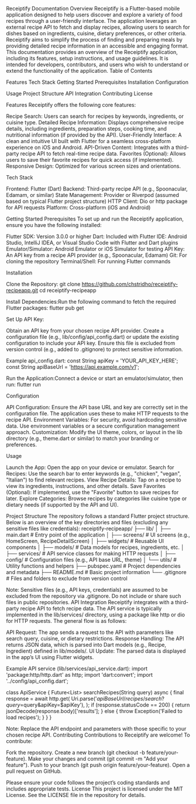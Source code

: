 Receiptify Documentation
Overview
Receiptify is a Flutter-based mobile application designed to help users discover and explore a variety of food recipes through a user-friendly interface. The application leverages an external recipe API to fetch and display recipes, allowing users to search for dishes based on ingredients, cuisine, dietary preferences, or other criteria. Receiptify aims to simplify the process of finding and preparing meals by providing detailed recipe information in an accessible and engaging format.
This documentation provides an overview of the Receiptify application, including its features, setup instructions, and usage guidelines. It is intended for developers, contributors, and users who wish to understand or extend the functionality of the application.
Table of Contents

Features
Tech Stack
Getting Started
Prerequisites
Installation
Configuration


Usage
Project Structure
API Integration
Contributing
License

Features
Receiptify offers the following core features:

Recipe Search: Users can search for recipes by keywords, ingredients, or cuisine type.
Detailed Recipe Information: Displays comprehensive recipe details, including ingredients, preparation steps, cooking time, and nutritional information (if provided by the API).
User-Friendly Interface: A clean and intuitive UI built with Flutter for a seamless cross-platform experience on iOS and Android.
API-Driven Content: Integrates with a third-party recipe API to fetch real-time recipe data.
Favorites (Optional): Allows users to save their favorite recipes for quick access (if implemented).
Responsive Design: Optimized for various screen sizes and orientations.

Tech Stack

Frontend: Flutter (Dart)
Backend: Third-party recipe API (e.g., Spoonacular, Edamam, or similar)
State Management: Provider or Riverpod (assumed based on typical Flutter project structure)
HTTP Client: Dio or http package for API requests
Platform: Cross-platform (iOS and Android)

Getting Started
Prerequisites
To set up and run the Receiptify application, ensure you have the following installed:

Flutter SDK: Version 3.0.0 or higher
Dart: Included with Flutter
IDE: Android Studio, IntelliJ IDEA, or Visual Studio Code with Flutter and Dart plugins
Emulator/Simulator: Android Emulator or iOS Simulator for testing
API Key: An API key from a recipe API provider (e.g., Spoonacular, Edamam)
Git: For cloning the repository
Terminal/Shell: For running Flutter commands

Installation

Clone the Repository:
git clone https://github.com/chstridho/receiptify-recipeapp.git
cd receiptify-recipeapp


Install Dependencies:Run the following command to fetch the required Flutter packages:
flutter pub get


Set Up API Key:

Obtain an API key from your chosen recipe API provider.
Create a configuration file (e.g., lib/config/api_config.dart) or update the existing configuration to include your API key. Ensure this file is excluded from version control (e.g., added to .gitignore) to protect sensitive information.

Example api_config.dart:
const String apiKey = 'YOUR_API_KEY_HERE';
const String apiBaseUrl = 'https://api.example.com/v1';


Run the Application:Connect a device or start an emulator/simulator, then run:
flutter run



Configuration

API Configuration: Ensure the API base URL and key are correctly set in the configuration file. The application uses these to make HTTP requests to the recipe API.
Environment Variables: For security, avoid hardcoding sensitive data. Use environment variables or a secure configuration management approach.
Customization: Modify the UI theme, colors, or layout in the lib directory (e.g., theme.dart or similar) to match your branding or preferences.

Usage

Launch the App: Open the app on your device or emulator.
Search for Recipes: Use the search bar to enter keywords (e.g., "chicken", "vegan", "Italian") to find relevant recipes.
View Recipe Details: Tap on a recipe to view its ingredients, instructions, and other details.
Save Favorites (Optional): If implemented, use the "Favorite" button to save recipes for later.
Explore Categories: Browse recipes by categories like cuisine type or dietary needs (if supported by the API and UI).

Project Structure
The repository follows a standard Flutter project structure. Below is an overview of the key directories and files (excluding any sensitive files like credentials):
receiptify-recipeapp/
├── lib/
│   ├── main.dart              # Entry point of the application
│   ├── screens/              # UI screens (e.g., HomeScreen, RecipeDetailScreen)
│   ├── widgets/              # Reusable UI components
│   ├── models/               # Data models for recipes, ingredients, etc.
│   ├── services/             # API service classes for making HTTP requests
│   ├── config/               # Configuration files (e.g., API base URL, theme)
│   └── utils/                # Utility functions and helpers
├── pubspec.yaml              # Project dependencies and metadata
├── README.md                 # Basic project information
└── .gitignore                # Files and folders to exclude from version control

Note: Sensitive files (e.g., API keys, credentials) are assumed to be excluded from the repository via .gitignore. Do not include or share such files in public repositories.
API Integration
Receiptify integrates with a third-party recipe API to fetch recipe data. The API service is typically implemented in the lib/services/ directory, using a package like http or dio for HTTP requests. The general flow is as follows:

API Request: The app sends a request to the API with parameters like search query, cuisine, or dietary restrictions.
Response Handling: The API returns JSON data, which is parsed into Dart models (e.g., Recipe, Ingredient) defined in lib/models/.
UI Update: The parsed data is displayed in the app’s UI using Flutter widgets.

Example API service (lib/services/api_service.dart):
import 'package:http/http.dart' as http;
import 'dart:convert';
import '../config/api_config.dart';

class ApiService {
  Future<List<dynamic>> searchRecipes(String query) async {
    final response = await http.get(
      Uri.parse('$apiBaseUrl/recipes/search?query=$query&apiKey=$apiKey'),
    );
    if (response.statusCode == 200) {
      return jsonDecode(response.body)['results'];
    } else {
      throw Exception('Failed to load recipes');
    }
  }
}

Note: Replace the API endpoint and parameters with those specific to your chosen recipe API.
Contributing
Contributions to Receiptify are welcome! To contribute:

Fork the repository.
Create a new branch (git checkout -b feature/your-feature).
Make your changes and commit (git commit -m "Add your feature").
Push to your branch (git push origin feature/your-feature).
Open a pull request on GitHub.

Please ensure your code follows the project’s coding standards and includes appropriate tests.
License
This project is licensed under the MIT License. See the LICENSE file in the repository for details.
